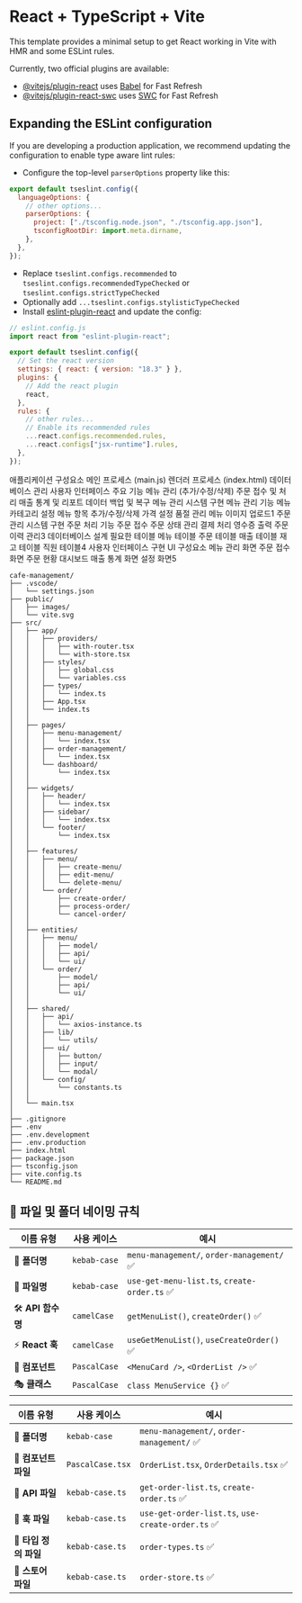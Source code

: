 # React + TypeScript + Vite

This template provides a minimal setup to get React working in Vite with HMR and some ESLint rules.

Currently, two official plugins are available:

- [@vitejs/plugin-react](https://github.com/vitejs/vite-plugin-react/blob/main/packages/plugin-react/README.md) uses [Babel](https://babeljs.io/) for Fast Refresh
- [@vitejs/plugin-react-swc](https://github.com/vitejs/vite-plugin-react-swc) uses [SWC](https://swc.rs/) for Fast Refresh

## Expanding the ESLint configuration

If you are developing a production application, we recommend updating the configuration to enable type aware lint rules:

- Configure the top-level `parserOptions` property like this:

```js
export default tseslint.config({
  languageOptions: {
    // other options...
    parserOptions: {
      project: ["./tsconfig.node.json", "./tsconfig.app.json"],
      tsconfigRootDir: import.meta.dirname,
    },
  },
});
```

- Replace `tseslint.configs.recommended` to `tseslint.configs.recommendedTypeChecked` or `tseslint.configs.strictTypeChecked`
- Optionally add `...tseslint.configs.stylisticTypeChecked`
- Install [eslint-plugin-react](https://github.com/jsx-eslint/eslint-plugin-react) and update the config:

```js
// eslint.config.js
import react from "eslint-plugin-react";

export default tseslint.config({
  // Set the react version
  settings: { react: { version: "18.3" } },
  plugins: {
    // Add the react plugin
    react,
  },
  rules: {
    // other rules...
    // Enable its recommended rules
    ...react.configs.recommended.rules,
    ...react.configs["jsx-runtime"].rules,
  },
});
```

애플리케이션 구성요소
메인 프로세스 (main.js)
렌더러 프로세스 (index.html)
데이터베이스 관리
사용자 인터페이스
주요 기능
메뉴 관리 (추가/수정/삭제)
주문 접수 및 처리
매출 통계 및 리포트
데이터 백업 및 복구
메뉴 관리 시스템 구현
메뉴 관리 기능
메뉴 카테고리 설정
메뉴 항목 추가/수정/삭제
가격 설정
품절 관리
메뉴 이미지 업로드1
주문 관리 시스템 구현
주문 처리 기능
주문 접수
주문 상태 관리
결제 처리
영수증 출력
주문 이력 관리3
데이터베이스 설계
필요한 테이블
메뉴 테이블
주문 테이블
매출 테이블
재고 테이블
직원 테이블4
사용자 인터페이스 구현
UI 구성요소
메뉴 관리 화면
주문 접수 화면
주문 현황 대시보드
매출 통계 화면
설정 화면5

```
cafe-management/
├── .vscode/
│   └── settings.json
├── public/
│   ├── images/
│   └── vite.svg
├── src/
│   ├── app/
│   │   ├── providers/
│   │   │   ├── with-router.tsx
│   │   │   └── with-store.tsx
│   │   ├── styles/
│   │   │   ├── global.css
│   │   │   └── variables.css
│   │   ├── types/
│   │   │   └── index.ts
│   │   ├── App.tsx
│   │   └── index.ts
│   │
│   ├── pages/
│   │   ├── menu-management/
│   │   │   └── index.tsx
│   │   ├── order-management/
│   │   │   └── index.tsx
│   │   └── dashboard/
│   │       └── index.tsx
│   │
│   ├── widgets/
│   │   ├── header/
│   │   │   └── index.tsx
│   │   ├── sidebar/
│   │   │   └── index.tsx
│   │   └── footer/
│   │       └── index.tsx
│   │
│   ├── features/
│   │   ├── menu/
│   │   │   ├── create-menu/
│   │   │   ├── edit-menu/
│   │   │   └── delete-menu/
│   │   └── order/
│   │       ├── create-order/
│   │       ├── process-order/
│   │       └── cancel-order/
│   │
│   ├── entities/
│   │   ├── menu/
│   │   │   ├── model/
│   │   │   ├── api/
│   │   │   └── ui/
│   │   └── order/
│   │       ├── model/
│   │       ├── api/
│   │       └── ui/
│   │
│   ├── shared/
│   │   ├── api/
│   │   │   └── axios-instance.ts
│   │   ├── lib/
│   │   │   └── utils/
│   │   ├── ui/
│   │   │   ├── button/
│   │   │   ├── input/
│   │   │   └── modal/
│   │   └── config/
│   │       └── constants.ts
│   │
│   └── main.tsx
│
├── .gitignore
├── .env
├── .env.development
├── .env.production
├── index.html
├── package.json
├── tsconfig.json
├── vite.config.ts
└── README.md

```

## 📌 파일 및 폴더 네이밍 규칙

| **이름 유형**    | **사용 케이스** | **예시**                                     |
| ---------------- | --------------- | -------------------------------------------- |
| 📂 **폴더명**    | `kebab-case`    | `menu-management/`, `order-management/` ✅   |
| 📄 **파일명**    | `kebab-case`    | `use-get-menu-list.ts`, `create-order.ts` ✅ |
| 🛠 **API 함수명** | `camelCase`     | `getMenuList()`, `createOrder()` ✅          |
| ⚡ **React 훅**  | `camelCase`     | `useGetMenuList()`, `useCreateOrder()` ✅    |
| 🎨 **컴포넌트**  | `PascalCase`    | `<MenuCard />`, `<OrderList />` ✅           |
| 🎭 **클래스**    | `PascalCase`    | `class MenuService {}` ✅                    |

| **이름 유형**         | **사용 케이스**  | **예시**                                          |
| --------------------- | ---------------- | ------------------------------------------------- |
| 📂 **폴더명**         | `kebab-case`     | `menu-management/`, `order-management/` ✅        |
| 📄 **컴포넌트 파일**  | `PascalCase.tsx` | `OrderList.tsx`, `OrderDetails.tsx` ✅            |
| 📄 **API 파일**       | `kebab-case.ts`  | `get-order-list.ts`, `create-order.ts` ✅         |
| 📄 **훅 파일**        | `kebab-case.ts`  | `use-get-order-list.ts`, `use-create-order.ts` ✅ |
| 📄 **타입 정의 파일** | `kebab-case.ts`  | `order-types.ts` ✅                               |
| 📄 **스토어 파일**    | `kebab-case.ts`  | `order-store.ts` ✅                               |
